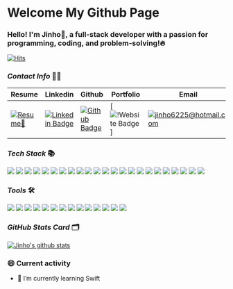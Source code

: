 # Welcome My Github Page 

### Hello! I'm Jinho👋, a full-stack developer with a passion for programming, coding, and problem-solving!🔥

[![Hits](https://hits.seeyoufarm.com/api/count/incr/badge.svg?url=https%3A%2F%2Fgithub.com%2Fjinho6225&count_bg=%2379C83D&title_bg=%23555555&icon=&icon_color=%23E7E7E7&title=hits&edge_flat=false)](https://hits.seeyoufarm.com)


### _Contact Info_ 💁‍♂️
Resume | Linkedin | Github | Portfolio | Email
--- | --- | --- | --- | ---
[![Resume📄](https://img.shields.io/badge/Resume-blue?style=flat-square&logo=read%20the%20docs&logoColor=white&link=https://drive.google.com/file/d/1tIXxgrAmTGdCXqFPJ7aVLrNh_ju38rNU/view)](https://drive.google.com/file/d/1tIXxgrAmTGdCXqFPJ7aVLrNh_ju38rNU/view) | [![Linkedin Badge](https://img.shields.io/badge/-LinkedIn-blue?style=flat-square&logo=Linkedin&logoColor=white&link=https://www.linkedin.com/in/jinho6225/)](https://www.linkedin.com/in/jinho6225/) | [![Github Badge](https://img.shields.io/badge/-Github-black?style=flat-square&logo=Github&logoColor=white&link=https://github.com/jinho6225)](https://www.github.com/jinho6225) | [![!Website Badge](https://jinho6225.herokuapp.com/)] | [![jinho6225@hotmail.com](https://img.shields.io/badge/jinho6225@hotmail.com-blue?style=flat-square&logo=minutemailer&logoColor=white&link=mailto:jinho6225@hotmail.com)](mailto:jinho6225@hotmail.com)


### _Tech Stack_ 📚
<span>
<img src="https://img.shields.io/badge/JavaScript-yellow?style=flat-square&logo=JavaScript&logoColor=white" />
<img src="https://img.shields.io/badge/React-blue?style=flat-square&logo=React&logoColor=white" />
<img src="https://img.shields.io/badge/Node-green?style=flat-square&logo=node.js&logoColor=white" />
<img src="https://img.shields.io/badge/TypeScript-blue?style=flat-square&logo=TypeScript&logoColor=white" />
<img src="https://img.shields.io/badge/Express-gray?style=flat-square&logo=Express&logoColor=white" />
<img src="https://img.shields.io/badge/ReactRouter-red?style=flat-square&logo=React%20Router&logoColor=white" />
<img src="https://img.shields.io/badge/Vue-green?style=flat-square&logo=vue.js&logoColor=white" />
<img src="https://img.shields.io/badge/swift-red?style=flat-square&logo=swift&logoColor=white" />
<img src="https://img.shields.io/badge/HTML-red?style=flat-square&logo=HTML5&logoColor=white" />
<img src="https://img.shields.io/badge/CSS-blue?style=flat-square&logo=CSS3&logoColor=white" />
<img src="https://img.shields.io/badge/Bootstrap-purple?style=flat-square&logo=bootstrap&logoColor=white" />
<img src="https://img.shields.io/badge/Sass-pink?style=flat-square&logo=sass&logoColor=white" />
<img src="https://img.shields.io/badge/D3-yellow?style=flat-square&logo=D3.js&logoColor=white" />
<img src="https://img.shields.io/badge/aws-navy?style=flat-square&logo=amazon%20aws&logoColor=white" />
<img src="https://img.shields.io/badge/Redux-purple?style=flat-square&logo=Redux&logoColor=white" />
<img src="https://img.shields.io/badge/Python-blue?style=flat-square&logo=Python&logoColor=white" />
<img src="https://img.shields.io/badge/Django-darkgreen?style=flat-square&logo=Django&logoColor=white" />
<img src="https://img.shields.io/badge/Pandas-navy?style=flat-square&logo=pandas&logoColor=white" />
<img src="https://img.shields.io/badge/Mysql-skyblue?style=flat-square&logo=mysql&logoColor=white" />
<img src="https://img.shields.io/badge/Postgresql-blue?style=flat-square&logo=postgresql&logoColor=white" />
<img src="https://img.shields.io/badge/MongoDB-darkgreen?style=flat-square&logo=mongodb&logoColor=white" />
<img src="https://img.shields.io/badge/Sqlite-blue?style=flat-square&logo=sqlite&logoColor=white" />
<img src="https://img.shields.io/badge/Markdown-gray?style=flat-square&logo=markdown&logoColor=white" />
</span>



### _Tools_ 🛠
<span>
<img src="https://img.shields.io/badge/npm-red?style=flat-square&logo=npm&logoColor=white"/>
<img src="https://img.shields.io/badge/yarn-skyblue?style=flat-square&logo=yarn&logoColor=white"/>
<img src="https://img.shields.io/badge/Git-red?style=flat-square&logo=git&logoColor=white"/>
<img src="https://img.shields.io/badge/VSC-darkblue?style=flat-square&logo=visual%20studio%20code&logoColor=white"/>
<img src="https://img.shields.io/badge/Xcode-white?style=flat-square&logo=xcode&logoColor=blue"/>
<img src="https://img.shields.io/badge/JSON-skyblue?style=flat-square&logo=json&logoColor=white"/>
<img src="https://img.shields.io/badge/postman-red?style=flat-square&logo=postman&logoColor=white"/>
<img src="https://img.shields.io/badge/webpack-skyblue?style=flat-square&logo=webpack&logoColor=white"/>
<img src="https://img.shields.io/badge/gulp-red?style=flat-square&logo=gulp&logoColor=white"/>
<img src="https://img.shields.io/badge/babel-yellow?style=flat-square&logo=babel&logoColor=white"/>
<img src="https://img.shields.io/badge/chrome%20devtool-blue?style=flat-square&logo=google%20chrome&logoColor=white"/>
<img src="https://img.shields.io/badge/ubuntu-red?style=flat-square&logo=ubuntu&logoColor=white"/>
<img src="https://img.shields.io/badge/jira-blue?style=flat-square&logo=jira&logoColor=white"/>
<img src="https://img.shields.io/badge/confluence-white?style=flat-square&logo=confluence&logoColor=blue"/>

</span>



<br/>

### _GitHub Stats Card_ 🗂
[![Jinho's github stats](https://github-readme-stats.vercel.app/api?username=jinho6225&hide=issues,contribs&count_private=true&show_icons=true&theme=gotham)](https://github.com/jinho6225/github-readme-stats)


### 😄 Current activity
- 🌱 I’m currently learning Swift
<!-- - 👯 I’m looking to collaborate on ...
- 🤔 I’m looking for help with ...
- 💬 Ask me about ...
- 📫 How to reach me: ...
- 😄 Pronouns: ...
- ⚡ Fun fact: ... -->

